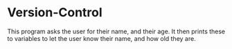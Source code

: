 # Version-Control
This program asks the user for their name, and their age. It then prints these to variables to let the user know their name, and how old they are.
